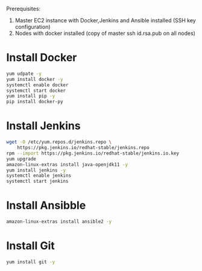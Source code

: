 Prerequisites:
1. Master EC2 instance with Docker,Jenkins and Ansible installed (SSH key configuration)
2. Nodes with docker installed (copy of master ssh id.rsa.pub on all nodes)


# Install Docker
```sh
yum udpate -y
yum install docker -y
systemctl enable docker
systemctl start docker
yum install pip -y
pip install docker-py
```

# Install Jenkins
```sh
wget -O /etc/yum.repos.d/jenkins.repo \
    https://pkg.jenkins.io/redhat-stable/jenkins.repo
rpm --import https://pkg.jenkins.io/redhat-stable/jenkins.io.key
yum upgrade
amazon-linux-extras install java-openjdk11 -y
yum install jenkins -y
systemctl enable jenkins
systemctl start jenkins
```

# Install Ansibble 
```sh
amazon-linux-extras install ansible2 -y
```

# Install Git
```sh
yum install git -y
```
